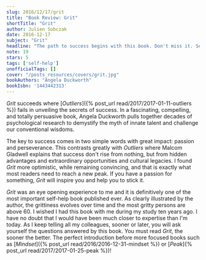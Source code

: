 ```yaml
---
slug: 2016/12/17/grit
title: "Book Review: Grit"
shortTitle: "Grit"
author: Julien Sobczak
date: 2016-12-17
subject: "Grit"
headline: "The path to success begins with this book. Don't miss it. Seriously."
note: 19
stars: 5
tags: ['self-help']
unofficialTags: []
cover: "/posts_resources/covers/grit.jpg"
bookAuthors: "Angela Duckworth"
bookIsbn: '1443442313'
---
```



*Grit* succeeds where [*Outliers*]({% post_url read/2017/2017-01-11-outliers %}) fails in unveiling the secrets of success. In a fascinating, compelling, and totally persuasive book, Angela Duckworth pulls together decades of psychological research to demystify the myth of innate talent and challenge our conventional wisdoms.

The key to success comes in two simple words with great impact: passion and perseverance. This contrasts greatly with *Outliers* where Malcom Gladwell explains that success don't rise from nothing, but from hidden advantages and extraordinary opportunities and cultural legacies. I found *Grit*  more optimistic, while remaining convincing, and that is exactly what most readers need to reach a new peak. If you have a passion for something, *Grit* will inspire you and help you to stick it.

*Grit* was an eye opening experience to me and it is definitively one of the most important self-help book published ever. As clearly illustrated by the author, the grittiness evolves over time and the most gritty persons are above 60. I wished I had this book with me during my study ten years ago. I have no doubt that I would have been much closer to expertise than I'm today. As I keep telling all my colleagues, sooner or later, you will ask yourself the questions answered by this book. You must read *Grit*, the sooner the better. The perfect introduction before more focused books such as [*Mindset*]({% post_url read/2016/2016-12-31-mindset %}) or [*Peak*]{% post_url read/2017/2017-01-25-peak %})!

